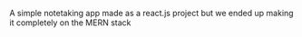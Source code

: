 A simple notetaking app made as a react.js project but we ended up making it completely on the MERN stack

